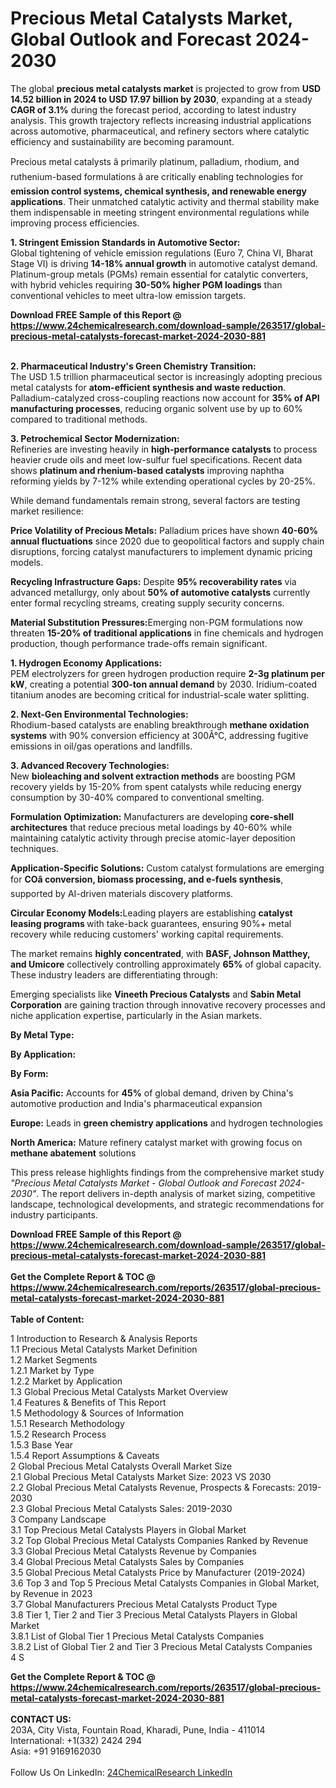 <h1>Precious Metal Catalysts Market, Global Outlook and Forecast 2024-2030</h1><p>The global <strong>precious metal catalysts market</strong> is projected to grow from <strong>USD 14.52 billion in 2024 to USD 17.97 billion by 2030</strong>, expanding at a steady <strong>CAGR of 3.1%</strong> during the forecast period, according to latest industry analysis. This growth trajectory reflects increasing industrial applications across automotive, pharmaceutical, and refinery sectors where catalytic efficiency and sustainability are becoming paramount.</p><p>Precious metal catalysts â primarily platinum, palladium, rhodium, and ruthenium-based formulations â are critically enabling technologies for <strong>emission control systems, chemical synthesis, and renewable energy applications</strong>. Their unmatched catalytic activity and thermal stability make them indispensable in meeting stringent environmental regulations while improving process efficiencies.</p><p><strong>1. Stringent Emission Standards in Automotive Sector:</strong><br>
Global tightening of vehicle emission regulations (Euro 7, China VI, Bharat Stage VI) is driving <strong>14-18% annual growth</strong> in automotive catalyst demand. Platinum-group metals (PGMs) remain essential for catalytic converters, with hybrid vehicles requiring <strong>30-50% higher PGM loadings</strong> than conventional vehicles to meet ultra-low emission targets.</p><div><b>Download FREE Sample of this Report @ 
            <a href="https://www.24chemicalresearch.com/download-sample/263517/global-precious-metal-catalysts-forecast-market-2024-2030-881">
            https://www.24chemicalresearch.com/download-sample/263517/global-precious-metal-catalysts-forecast-market-2024-2030-881</a></b></div><br><p><strong>2. Pharmaceutical Industry's Green Chemistry Transition:</strong><br>
The USD 1.5 trillion pharmaceutical sector is increasingly adopting precious metal catalysts for <strong>atom-efficient synthesis and waste reduction</strong>. Palladium-catalyzed cross-coupling reactions now account for <strong>35% of API manufacturing processes</strong>, reducing organic solvent use by up to 60% compared to traditional methods.</p><p><strong>3. Petrochemical Sector Modernization:</strong><br>
Refineries are investing heavily in <strong>high-performance catalysts</strong> to process heavier crude oils and meet low-sulfur fuel specifications. Recent data shows <strong>platinum and rhenium-based catalysts</strong> improving naphtha reforming yields by 7-12% while extending operational cycles by 20-25%.</p><p>While demand fundamentals remain strong, several factors are testing market resilience:</p><p><strong>Price Volatility of Precious Metals:</strong> Palladium prices have shown <strong>40-60% annual fluctuations</strong> since 2020 due to geopolitical factors and supply chain disruptions, forcing catalyst manufacturers to implement dynamic pricing models.</p><p><strong>Recycling Infrastructure Gaps:</strong> Despite <strong>95% recoverability rates</strong> via advanced metallurgy, only about <strong>50% of automotive catalysts</strong> currently enter formal recycling streams, creating supply security concerns.</p><p><strong>Material Substitution Pressures:</strong>Emerging non-PGM formulations now threaten <strong>15-20% of traditional applications</strong> in fine chemicals and hydrogen production, though performance trade-offs remain significant.</p><p><strong>1. Hydrogen Economy Applications:</strong><br>
PEM electrolyzers for green hydrogen production require <strong>2-3g platinum per kW</strong>, creating a potential <strong>300-ton annual demand</strong> by 2030. Iridium-coated titanium anodes are becoming critical for industrial-scale water splitting.</p><p><strong>2. Next-Gen Environmental Technologies:</strong><br>
Rhodium-based catalysts are enabling breakthrough <strong>methane oxidation systems</strong> with 90% conversion efficiency at 300Â°C, addressing fugitive emissions in oil/gas operations and landfills.</p><p><strong>3. Advanced Recovery Technologies:</strong><br>
New <strong>bioleaching and solvent extraction methods</strong> are boosting PGM recovery yields by 15-20% from spent catalysts while reducing energy consumption by 30-40% compared to conventional smelting.</p><p><strong>Formulation Optimization:</strong> Manufacturers are developing <strong>core-shell architectures</strong> that reduce precious metal loadings by 40-60% while maintaining catalytic activity through precise atomic-layer deposition techniques.</p><p><strong>Application-Specific Solutions:</strong> Custom catalyst formulations are emerging for <strong>COâ conversion, biomass processing, and e-fuels synthesis</strong>, supported by AI-driven materials discovery platforms.</p><p><strong>Circular Economy Models:</strong>Leading players are establishing <strong>catalyst leasing programs </strong>with take-back guarantees, ensuring 90%+ metal recovery while reducing customers' working capital requirements.</p><p>The market remains <strong>highly concentrated</strong>, with <strong>BASF, Johnson Matthey, and Umicore</strong> collectively controlling approximately <strong>65%</strong> of global capacity. These industry leaders are differentiating through:</p><p>Emerging specialists like <strong>Vineeth Precious Catalysts</strong> and <strong>Sabin Metal Corporation</strong> are gaining traction through innovative recovery processes and niche application expertise, particularly in the Asian markets.</p><p><strong>By Metal Type:</strong></p><p><strong>By Application:</strong></p><p><strong>By Form:</strong></p><p><strong>Asia Pacific:</strong> Accounts for <strong>45%</strong> of global demand, driven by China's automotive production and India's pharmaceutical expansion</p><p><strong>Europe:</strong> Leads in <strong>green chemistry applications</strong> and hydrogen technologies</p><p><strong>North America:</strong> Mature refinery catalyst market with growing focus on <strong>methane abatement</strong> solutions</p><p>This press release highlights findings from the comprehensive market study <em>"Precious Metal Catalysts Market - Global Outlook and Forecast 2024-2030"</em>. The report delivers in-depth analysis of market sizing, competitive landscape, technological developments, and strategic recommendations for industry participants.</p><div><b>Download FREE Sample of this Report @ 
            <a href="https://www.24chemicalresearch.com/download-sample/263517/global-precious-metal-catalysts-forecast-market-2024-2030-881">
            https://www.24chemicalresearch.com/download-sample/263517/global-precious-metal-catalysts-forecast-market-2024-2030-881</a></b></div><br><div><b>Get the Complete Report & TOC @ 
            <a href="https://www.24chemicalresearch.com/reports/263517/global-precious-metal-catalysts-forecast-market-2024-2030-881">
            https://www.24chemicalresearch.com/reports/263517/global-precious-metal-catalysts-forecast-market-2024-2030-881</a></b></div><br>
            <b>Table of Content:</b><p>1 Introduction to Research & Analysis Reports<br />
    1.1 Precious Metal Catalysts Market Definition<br />
    1.2 Market Segments<br />
        1.2.1 Market by Type<br />
        1.2.2 Market by Application<br />
    1.3 Global Precious Metal Catalysts Market Overview<br />
    1.4 Features & Benefits of This Report<br />
    1.5 Methodology & Sources of Information<br />
        1.5.1 Research Methodology<br />
        1.5.2 Research Process<br />
        1.5.3 Base Year<br />
        1.5.4 Report Assumptions & Caveats<br />
2 Global Precious Metal Catalysts Overall Market Size<br />
    2.1 Global Precious Metal Catalysts Market Size: 2023 VS 2030<br />
    2.2 Global Precious Metal Catalysts Revenue, Prospects & Forecasts: 2019-2030<br />
    2.3 Global Precious Metal Catalysts Sales: 2019-2030<br />
3 Company Landscape<br />
    3.1 Top Precious Metal Catalysts Players in Global Market<br />
    3.2 Top Global Precious Metal Catalysts Companies Ranked by Revenue<br />
    3.3 Global Precious Metal Catalysts Revenue by Companies<br />
    3.4 Global Precious Metal Catalysts Sales by Companies<br />
    3.5 Global Precious Metal Catalysts Price by Manufacturer (2019-2024)<br />
    3.6 Top 3 and Top 5 Precious Metal Catalysts Companies in Global Market, by Revenue in 2023<br />
    3.7 Global Manufacturers Precious Metal Catalysts Product Type<br />
    3.8 Tier 1, Tier 2 and Tier 3 Precious Metal Catalysts Players in Global Market<br />
        3.8.1 List of Global Tier 1 Precious Metal Catalysts Companies<br />
        3.8.2 List of Global Tier 2 and Tier 3 Precious Metal Catalysts Companies<br />
4 S</p><div><b>Get the Complete Report & TOC @ 
            <a href="https://www.24chemicalresearch.com/reports/263517/global-precious-metal-catalysts-forecast-market-2024-2030-881">
            https://www.24chemicalresearch.com/reports/263517/global-precious-metal-catalysts-forecast-market-2024-2030-881</a></b></div><br><b>CONTACT US:</b><br>
            203A, City Vista, Fountain Road, Kharadi, Pune, India - 411014<br>
            International: +1(332) 2424 294<br>
            Asia: +91 9169162030 <br><br>
            Follow Us On LinkedIn: <a href="https://www.linkedin.com/company/24chemicalresearch/">24ChemicalResearch LinkedIn</a>